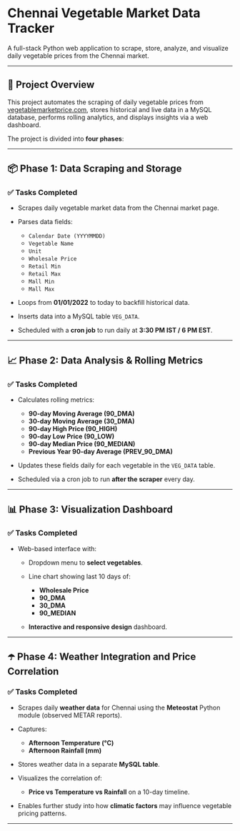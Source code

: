 # Chennai Vegetable Market Data Tracker

A full-stack Python web application to scrape, store, analyze, and visualize daily vegetable prices from the Chennai market.

---

## 🌾 Project Overview

This project automates the scraping of daily vegetable prices from [vegetablemarketprice.com](https://vegetablemarketprice.com/market/chennai/today/), stores historical and live data in a MySQL database, performs rolling analytics, and displays insights via a web dashboard.

The project is divided into **four phases**:

---

## 📦 Phase 1: Data Scraping and Storage

### ✅ Tasks Completed

* Scrapes daily vegetable market data from the Chennai market page.
* Parses data fields:

  * `Calendar Date (YYYYMMDD)`
  * `Vegetable Name`
  * `Unit`
  * `Wholesale Price`
  * `Retail Min`
  * `Retail Max`
  * `Mall Min`
  * `Mall Max`
* Loops from **01/01/2022** to today to backfill historical data.
* Inserts data into a MySQL table `VEG_DATA`.
* Scheduled with a **cron job** to run daily at **3:30 PM IST / 6 PM EST**.

---

## 📈 Phase 2: Data Analysis & Rolling Metrics

### ✅ Tasks Completed

* Calculates rolling metrics:

  * **90-day Moving Average (90\_DMA)**
  * **30-day Moving Average (30\_DMA)**
  * **90-day High Price (90\_HIGH)**
  * **90-day Low Price (90\_LOW)**
  * **90-day Median Price (90\_MEDIAN)**
  * **Previous Year 90-day Average (PREV\_90\_DMA)**
* Updates these fields daily for each vegetable in the `VEG_DATA` table.
* Scheduled via a cron job to run **after the scraper** every day.

---

## 📊 Phase 3: Visualization Dashboard

### ✅ Tasks Completed

* Web-based interface with:

  * Dropdown menu to **select vegetables**.
  * Line chart showing last 10 days of:

    * **Wholesale Price**
    * **90\_DMA**
    * **30\_DMA**
    * **90\_MEDIAN**
  * **Interactive and responsive design** dashboard.

---

## ☂️ Phase 4: Weather Integration and Price Correlation

### ✅ Tasks Completed

* Scrapes daily **weather data** for Chennai using the **Meteostat** Python module (observed METAR reports).
* Captures:

  * **Afternoon Temperature (°C)**
  * **Afternoon Rainfall (mm)**
* Stores weather data in a separate **MySQL table**.
* Visualizes the correlation of:

  * **Price vs Temperature vs Rainfall** on a 10-day timeline.
* Enables further study into how **climatic factors** may influence vegetable pricing patterns.

---
